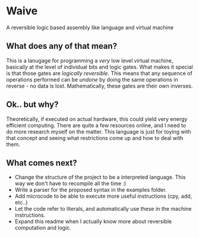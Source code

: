 # Waive
A reversible logic based assembly like language and virtual machine

## What does any of that mean?
This is a lanugage for programming a _very_ low level virtual machine, basically at the level of individual bits and logic gates.
What makes it special is that those gates are _logically reversible_. This means that any sequence of operations performed can be _undone_ by doing the same operations in reverse - no data is lost. Mathematically, these gates are their own inverses.

## Ok.. but why?
Theoretically, if executed on actual hardware, this could yield very energy efficient computing. There are quite a few resources online, and I need to do more research myself on the matter. This language is just for toying with that concept and seeing what restrictions come up and how to deal with them.

## What comes next?
- Change the structure of the project to be a interpreted language. This way we don't have to recompile all the time :)
- Write a parser for the proposed syntax in the examples folder.
- Add microcode to be able to execute more useful instructions (cpy, add, etc..)
- Let the code refer to literals, and automatically use these in the machine instructions.
- Expand this readme when I actually know more about reversible computation and logic.

